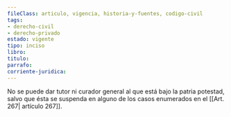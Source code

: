 ```yaml
---
fileClass: articulo, vigencia, historia-y-fuentes, codigo-civil
tags:
- derecho-civil
- derecho-privado
estado: vigente
tipo: inciso
libro:
titulo:
parrafo:
corriente-juridica:
---
```

No se puede dar tutor ni curador general al que está bajo la patria potestad, salvo que ésta se suspenda en alguno de los casos enumerados en el [[Art. 267| artículo 267]].